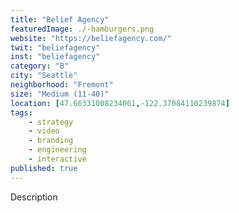 ```yaml
---
title: "Belief Agency"
featuredImage: ./-hamburgers.png
website: "https://beliefagency.com/"
twit: "beliefagency"
inst: "beliefagency"
category: "B"
city: "Seattle"
neighborhood: "Fremont"
size: "Medium (11-40)"
location: [47.66331008234061,-122.37084110239874]
tags:
    - strategy
    - video
    - branding
    - engineering
    - interactive
published: true
---
```


Description
